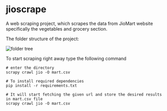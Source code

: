 # jioscrape
 
A web scraping project, which scrapes the data from JioMart website specifically the vegetables and grocery section. 

The folder structure of the project:

![folder tree](https://user-images.githubusercontent.com/46810093/205482778-eeafcfa9-53ce-4bb4-93ba-3f73aa163b73.png)

To start scraping right away type the following command

```
# enter the directory
scrapy crawl jio -O mart.csv

# To install required dependencies
pip install -r requirements.txt 

# It will start fetching the given url and store the desired results in mart.csv file
scrapy crawl jio -O mart.csv 
```
